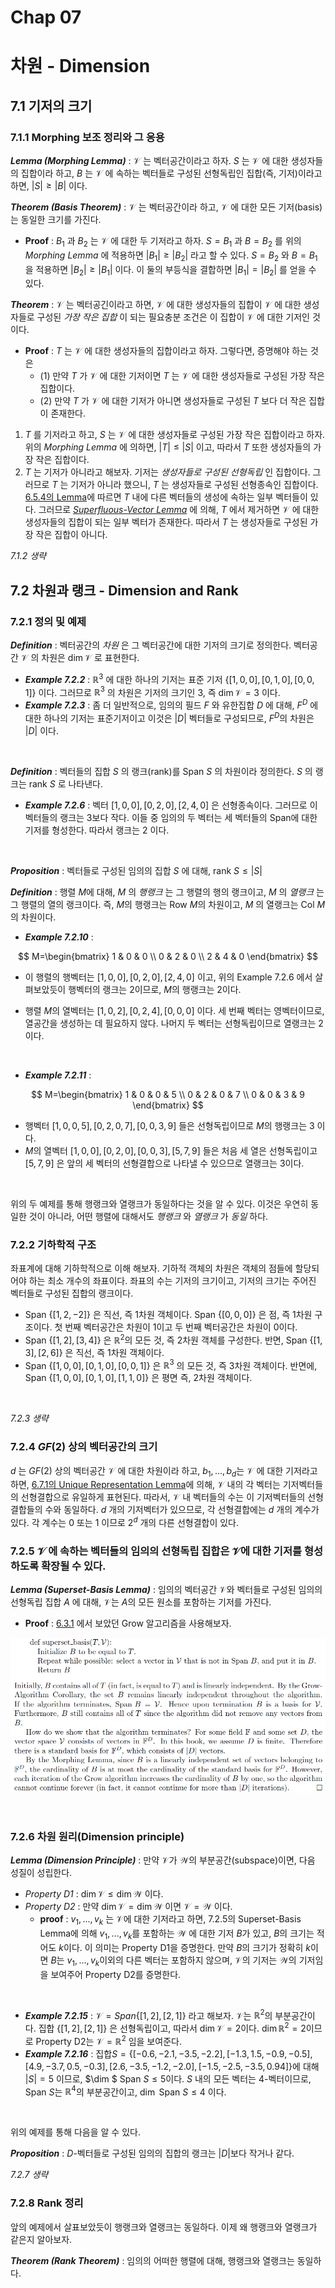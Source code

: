 # Chap 07

# 차원 - Dimension

## 7.1 기저의 크기

### 7.1.1 Morphing 보조 정리와 그 응용

***Lemma (Morphing Lemma)*** : $\mathcal{V}$ 는 벡터공간이라고 하자. $S$ 는 $\mathcal{V}$ 에 대한 생성자들의 집합이라 하고, $B$ 는 $\mathcal{V}$ 에 속하는 벡터들로 구성된 선형독립인 집합(즉, 기저)이라고 하면, $|S| \ge |B|$ 이다.  <br />

***Theorem (Basis Theorem)*** : $\mathcal{V}$ 는 벡터공간이라 하고, $\mathcal{V}$ 에 대한 모든 기저(basis)는 동일한 크기를 가진다.

- **Proof** : $B_1$ 과 $B_2$ 는 $\mathcal{V}$ 에 대한 두 기저라고 하자. $S=B_1$ 과 $B=B_2$ 를 위의 *Morphing Lemma* 에 적용하면 $|B_1| \ge |B_2|$ 라고 할 수 있다. $S = B_2$ 와 $B=B_1$ 을 적용하면 $|B_2| \ge |B_1|$ 이다. 이 둘의 부등식을 결합하면 $|B_1| = |B_2|$ 를 얻을 수 있다. 


***Theorem*** : $\mathcal{V}$ 는 벡터공긴이라고 하면, $\mathcal{V}$ 에 대한 생성자들의 집합이 $\mathcal{V}$ 에 대한 생성자들로 구성된 *가장 작은 집합* 이 되는 필요충분 조건은 이 집합이 $\mathcal{V}$ 에 대한 기저인 것이다.

- **Proof** : $T$ 는 $\mathcal{V}$ 에 대한 생성자들의 집합이라고 하자. 그렇다면, 증명해야 하는 것은 
  - (1) 만약 $T$ 가 $\mathcal{V}$ 에 대한 기저이면 $T$ 는 $\mathcal{V}$ 에 대한 생성자들로 구성된 가장 작은 집합이다.
  - (2) 만약 $T$ 가 $\mathcal{V}$ 에 대한 기저가 아니면 생성자들로 구성된 $T$ 보다 더 작은 집합이 존재한다.


1. $T$ 를 기저라고 하고, $S$ 는 $\mathcal{V}$ 에 대한 생성자들로 구성된 가장 작은 집합이라고 하자. 위의 *Morphing Lemma* 에 의하면, $|T| \le |S|$ 이고, 따라서 $T$ 또한 생성자들의 가장 작은 집합이다.
2. $T$ 는 기저가 아니라고 해보자. 기저는 *생성자들로 구성된 선형독립* 인 집합이다. 그러므로 $T$ 는 기저가 아니라 했으니, $T$ 는 생성자들로 구성된 선형종속인 집합이다.  [6.5.4의 Lemma](http://nbviewer.jupyter.org/github/ExcelsiorCJH/Study/blob/master/LinearAlgebra/CodingTheMatrix/Chap06%20-%20The%20Basis/Chap06-The_Basis.ipynb#6.5.4-일차독립-및-종속의-성질)에 따르면 $T$ 내에 다른 벡터들의 생성에 속하는 일부 벡터들이 있다. 그러므로 *[Superfluous-Vector Lemma](http://nbviewer.jupyter.org/github/ExcelsiorCJH/Study/blob/master/LinearAlgebra/CodingTheMatrix/Chap06%20-%20The%20Basis/Chap06-The_Basis.ipynb#6.5.1-Superfluous-Vector-보조정리)* 에 의해, $T$ 에서 제거하면 $\mathcal{V}$ 에 대한 생성자들의 집합이 되는 일부 벡터가 존재한다. 따라서 $T$ 는 생성자들로 구성된 가장 작은 집합이 아니다.




*7.1.2 생략*

## 7.2 차원과 랭크 - Dimension and Rank

### 7.2.1 정의 및 예제

***Definition*** : 벡터공간의 *차원* 은 그 벡터공간에 대한 기저의 크기로 정의한다.  벡터공간 $\mathcal{V}$ 의 차원은 $\dim \mathcal{V}$ 로 표현한다. <br />

- ***Example 7.2.2*** : $\mathbb{R}^3$ 에 대한 하나의 기저는 표준 기저 $\{[1,0,0],[0,1,0],[0,0,1]\}$ 이다. 그러므로 $\mathbb{R}^3$ 의 차원은 기저의 크기인 3, 즉 $\dim \mathcal{V}=3$ 이다. 
- ***Example 7.2.3*** : 좀 더 일반적으로, 임의의 필드 $F$ 와 유한집합 $D$ 에 대해, $F^D$ 에 대한 하나의 기저는 표준기저이고 이것은 $|D|$ 벡터들로 구성되므로, $F^D$의 차원은 $|D|$ 이다.


<br />

***Definition*** : 벡터들의 집합 $S$ 의 랭크(rank)를 Span $S$ 의 차원이라 정의한다. $S$ 의 랭크는 rank $S$ 로 나타낸다.

- ***Example 7.2.6*** : 벡터 $[1, 0, 0], [0,2,0],[2,4,0]$ 은 선형종속이다. 그러므로 이 벡터들의 랭크는 $3$보다 작다. 이들 중 임의의 두 벡터는 세 벡터들의 Span에 대한 기저를 형성한다. 따라서 랭크는 $2$ 이다.


<br />

***Proposition*** : 벡터들로 구성된 임의의 집합 $S$ 에 대해, rank $S \le |S|$  <br />

***Definition*** : 행렬 $M$에 대해, $M$ 의 *행랭크* 는 그 행렬의 행의 랭크이고, $M$ 의 *열랭크* 는 그 행렬의 열의 랭크이다. 즉, $M$의 행랭크는 Row $M$의 차원이고, $M$ 의 열랭크는 Col $M$의 차원이다.

- ***Example 7.2.10*** : 

$$
M=\begin{bmatrix} 1 & 0 & 0 \\ 0 & 2 & 0 \\ 2 & 4 & 0 \end{bmatrix}
$$

- 이 행렬의 행벡터는 $[1,0,0],[0,2,0],[2,4,0]$ 이고, 위의 Example 7.2.6 에서 살펴보았듯이 행벡터의 랭크는 $2$이므로, $M$의 행랭크는 $2$이다.


- 행렬 $M$의 열벡터는 $[1,0,2],[0,2,4],[0,0,0]$ 이다. 세 번째 벡터는 영벡터이므로, 열공간을 생성하는 데 필요하지 않다. 나머지 두 벡터는 선형독립이므로 열랭크는 $2$ 이다.

<br />

- ***Example 7.2.11*** :

$$
M=\begin{bmatrix} 1 & 0 & 0 & 5 \\ 0 & 2 & 0 & 7 \\ 0 & 0 & 3 & 9 \end{bmatrix}
$$

- 행벡터 $[1,0,0,5],[0,2,0,7],[0,0,3,9]$ 들은 선형독립이므로 $M$의 행랭크는 $3$ 이다.
- $M$의 열벡터 $[1,0,0],[0,2,0],[0,0,3],[5,7,9]$ 들은 처음 세 열은 선형독립이고 $[5,7,9]$ 은 앞의 세 벡터의 선형결합으로 나타낼 수 있으므로 열랭크는 $3$이다.

<br />

위의 두 예제를 통해 행랭크와 열랭크가 동일하다는 것을 알 수 있다. 이것은 우연히 동일한 것이 아니라, 어떤 행렬에 대해서도 *행랭크* 와 *열랭크* 가 *동일* 하다.



### 7.2.2 기하학적 구조

좌표계에 대해 기하학적으로 이해 해보자. 기하적 객체의 차원은 객체의 점들에 할당되어야 하는 최소 개수의 좌표이다. 좌표의 수는 기저의 크기이고, 기저의 크기는 주어진 벡터들로 구성된 집합의 랭크이다. 

- Span $\{[1,2,-2]\}$ 은 직선, 즉 1차원 객체이다.  Span $\{[0,0,0]\}$ 은 점, 즉 1차원 구조이다. 첫 번째 벡터공간은 차원이 $1$이고 두 번째 벡터공간은 차원이 $0$이다.
- Span $\{[1,2],[3,4]\}$ 은 $\mathbb{R}^2$의 모든 것, 즉 2차원 객체를 구성한다. 반면, Span $\{[1,3],[2,6]\}$ 은 직선, 즉 1차원 객체이다. 
- Span $\{[1,0,0],[0,1,0],[0,0,1]\}$ 은 $\mathbb{R}^3$ 의 모든 것, 즉 3차원 객체이다. 반면에, Span $\{[1,0,0],[0,1,0],[1,1,0]\}$ 은 평면 즉, 2차원 객체이다.

<br />

*7.2.3 생략*

### 7.2.4 $GF(2)$ 상의 벡터공간의 크기

$d$ 는 $GF(2)$ 상의 벡터공간 $\mathcal{V}$ 에 대한 차원이라 하고, $b_1,...,b_d$는 $\mathcal{V}$ 에 대한 기저라고 하면,  [6.7.1의 Unique Representation Lemma](https://render.githubusercontent.com/view/ipynb?commit=0febde811f1f71918c7f654959b434342137044e&enc_url=68747470733a2f2f7261772e67697468756275736572636f6e74656e742e636f6d2f457863656c73696f72434a482f53747564792f306665626465383131663166373139313863376636353439353962343334333432313337303434652f4c696e656172416c67656272612f436f64696e675468654d61747269782f4368617030362532302d25323054686525323042617369732f4368617030362d5468655f42617369732e6970796e62&nwo=ExcelsiorCJH%2FStudy&path=LinearAlgebra%2FCodingTheMatrix%2FChap06+-+The+Basis%2FChap06-The_Basis.ipynb&repository_id=116745719&repository_type=Repository#6.7.1-%EA%B8%B0%EC%A0%80%EB%A5%BC-%EC%82%AC%EC%9A%A9%ED%95%9C-%ED%91%9C%ED%98%84%EC%9D%98-%EC%9C%A0%EC%9D%BC%EC%84%B1)에 의해, $\mathcal{V}$ 내의 각 벡터는 기저벡터들의 선형결합으로 유일하게 표현된다. 따라서, $\mathcal{V}$ 내 벡터들의 수는 이 기저벡터들의 선형결합들의 수와 동일하다. $d$ 개의 기저벡터가 있으므로, 각 선형결합에는 $d$ 개의 계수가 있다. 각 계수는 $0$ 또는 $1$ 이므로 $2^d$ 개의 다른 선형결합이 있다.

### 7.2.5 $\mathcal{V}$ 에 속하는 벡터들의 임의의 선형독립 집합은 $\mathcal{V}$에 대한 기저를 형성하도록 확장될 수 있다.

***Lemma (Superset-Basis Lemma)*** : 임의의 벡터공간 $\mathcal{V}$와 벡터들로 구성된 임의의 선형독립 집합 $A$ 에 대해, $\mathcal{V}$는 $A$의 모든 원소를 포함하는 기저를 가진다.

- **Proof** : [6.3.1](https://render.githubusercontent.com/view/ipynb?commit=0febde811f1f71918c7f654959b434342137044e&enc_url=68747470733a2f2f7261772e67697468756275736572636f6e74656e742e636f6d2f457863656c73696f72434a482f53747564792f306665626465383131663166373139313863376636353439353962343334333432313337303434652f4c696e656172416c67656272612f436f64696e675468654d61747269782f4368617030362532302d25323054686525323042617369732f4368617030362d5468655f42617369732e6970796e62&nwo=ExcelsiorCJH%2FStudy&path=LinearAlgebra%2FCodingTheMatrix%2FChap06+-+The+Basis%2FChap06-The_Basis.ipynb&repository_id=116745719&repository_type=Repository#6.3.1-Grow-%EC%95%8C%EA%B3%A0%EB%A6%AC%EC%A6%98) 에서 보았던 Grow 알고리즘을 사용해보자.

![](./images/proof01.PNG)

<br />

### 7.2.6 차원 원리(Dimension principle)

***Lemma (Dimension Principle)*** : 만약 $\mathcal{V}$가 $\mathcal{W}$의 부분공간(subspace)이면, 다음 성질이 성립한다.

- *Property D1* : $\dim \mathcal{V} \le \dim \mathcal{W}$ 이다.
- *Property D2* : 만약 $\dim \mathcal{V} = \dim \mathcal{W}$ 이면 $\mathcal{V} = \mathcal{W}$ 이다.
  - **proof** : $v_1,...,v_k$ 는 $\mathcal{V}$에 대한 기저라고 하면, 7.2.5의 Superset-Basis Lemma에 의해 $v_1,...,v_k$를 포함하는 $\mathcal{W}$ 에 대한 기저 $B$가 있고, $B$의 크기는 적어도 $k$이다. 이 의미는 Property D1을 증명한다. 만약 $B$의 크기가 정확히 $k$이면 $B$는 $v_1,...,v_k$이외의 다른 벡터는 포함하지 않으며, $\mathcal{V}$의 기저는 $\mathcal{W}$의 기저임을 보여주어 Property D2를 증명한다.

<br />

- ***Example 7.2.15*** : $\mathcal{V}=Span \{[1,2],[2,1]\}$ 라고 해보자.  $\mathcal{V}$는 $\mathbb{R}^2$의 부분공간이다. 집합 $\{[1,2],[2,1]\}$ 은 선형독립이고, 따라서 $\dim \mathcal{V}=2$이다. $\dim \mathbb{R}^2=2$이므로 Property D2는 $\mathcal{V}=\mathbb{R}^2$ 임을 보여준다.
- ***Example 7.2.16*** : 집합$S = \{[-0.6,-2.1,-3.5,-2.2],[-1.3,1.5,-0.9,-0.5],[4.9,-3.7,0.5,-0.3],[2.6,-3.5,-1.2,-2.0],[-1.5,-2.5,-3.5,0.94]\}$에 대해 $|S|=5$ 이므로, $\dim $ Span $S \le 5$이다. $S$ 내의 모든 벡터는 $4$-벡터이므로, Span $S$는 $\mathbb{R}^4$의 부분공간이고, $\dim$ Span $S \le 4$ 이다.

<br />

위의 예제를 통해 다음을 알 수 있다. <br />

***Proposition*** : $D$-벡터들로 구성된 임의의 집합의 랭크는 $|D|$보다 작거나 같다. <br />

*7.2.7 생략*

### 7.2.8 Rank 정리

앞의 예제에서 살표보았듯이 행랭크와 열랭크는 동일하다. 이제 왜 행랭크와 열랭크가 같은지 알아보자. <br />

***Theorem (Rank Theorem)*** : 임의의 어떠한 행렬에 대해, 행랭크와 열랭크는 동일하다. 